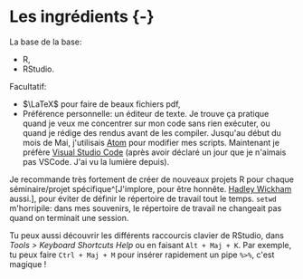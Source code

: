 # Les ingrédients {-}

La base de la base:

* R,
* RStudio.

Facultatif:

* $\LaTeX$ pour faire de beaux fichiers pdf,
* Préférence personnelle: un éditeur de texte. Je trouve ça pratique quand je veux me concentrer sur mon code sans rien exécuter, ou quand je rédige des rendus avant de les compiler. Jusqu'au début du mois de Mai, j'utilisais [Atom](https://atom.io/) pour modifier mes scripts. Maintenant je préfère [Visual Studio Code](https://code.visualstudio.com/) (après avoir déclaré un jour que je n'aimais pas VSCode. J'ai vu la lumière depuis).

Je recommande très fortement de créer de nouveaux projets R pour chaque séminaire/projet spécifique^[J'implore, pour être honnête. [Hadley Wickham](https://r4ds.had.co.nz/workflow-projects.html) aussi.], pour éviter de définir le répertoire de travail tout le temps. `setwd` m'horripile: dans mes souvenirs, le répertoire de travail ne changeait pas quand on terminait une session.

Tu peux aussi découvrir les différents raccourcis clavier de RStudio, dans _Tools > Keyboard Shortcuts Help_ ou en faisant `Alt + Maj + K`. Par exemple, tu peux faire `Ctrl + Maj + M` pour insérer rapidement un pipe `%>%`, c'est magique !
